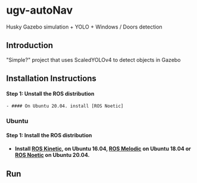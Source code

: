 # ugv-autoNav
Husky Gazebo simulation + YOLO + Windows / Doors detection


## Introduction
"Simple?" project that uses ScaledYOLOv4 to detect objects in Gazebo


## Installation Instructions
  #### Step 1: Unstall the ROS distribution
    - #### On Ubuntu 20.04. install [ROS Noetic]
### Ubuntu
   #### Step 1: Install the ROS distribution
   - #### Install [ROS Kinetic](http://wiki.ros.org/kinetic/Installation/Ubuntu), on Ubuntu 16.04, [ROS Melodic](http://wiki.ros.org/melodic/Installation/Ubuntu) on Ubuntu 18.04 or [ROS Noetic](http://wiki.ros.org/noetic/Installation/Ubuntu) on Ubuntu 20.04.

## Run
